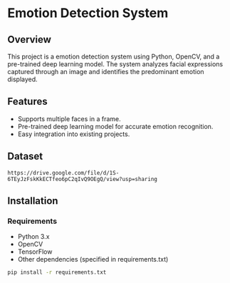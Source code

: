 # Emotion Detection System

## Overview

This project is a emotion detection system using Python, OpenCV, and a pre-trained deep learning model. The system analyzes facial expressions captured through an image and identifies the predominant emotion displayed.

## Features

- Supports multiple faces in a frame.
- Pre-trained deep learning model for accurate emotion recognition.
- Easy integration into existing projects.

## Dataset
```https://drive.google.com/file/d/1S-6TEyJzFskKkECTfeo6pC2qIvQ9OEgQ/view?usp=sharing```

## Installation

### Requirements

- Python 3.x
- OpenCV
- TensorFlow
- Other dependencies (specified in requirements.txt)

```bash
pip install -r requirements.txt
